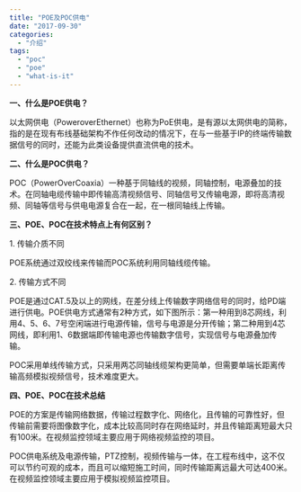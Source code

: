 ```yaml
---
title: "POE及POC供电"
date: "2017-09-30"
categories: 
  - "介绍"
tags: 
  - "poc"
  - "poe"
  - "what-is-it"
---
```


**一、什么是POE供电？**

以太网供电（PoweroverEthernet）也称为PoE供电，是有源以太网供电的简称，指的是在现有布线基础架构不作任何改动的情况下，在与一些基于IP的终端传输数据信号的同时，还能为此类设备提供直流供电的技术。

**二、什么是POC供电？**

POC（PowerOverCoaxia）一种基于同轴线的视频，同轴控制，电源叠加的技术。在同轴电缆传输中即传输高清视频信号、同轴信号又传输电源，即将高清视频、同轴等信号与供电电源复合在一起，在一根同轴线上传输。

**三、POE、POC在技术特点上有何区别？**

1\. 传输介质不同

POE系统通过双绞线来传输而POC系统利用同轴线缆传输。

2\. 传输方式不同

POE是通过CAT.5及以上的网线，在差分线上传输数字网络信号的同时，给PD端进行供电。POE供电方式通常有2种方式，如下图所示：第一种用到8芯网线，利用4、5、6、7号空闲端进行电源传输，信号与电源是分开传输；第二种用到4芯网线，即利用1、6数据端即传输电源也传输数字信号，实现信号与电源叠加传输。

POC采用单线传输方式，只采用两芯同轴线缆架构更简单，但需要单端长距离传输高频模拟视频信号，技术难度更大。

**四、POE、POC在技术总结**

POE的方案是传输网络数据，传输过程数字化、网络化，且传输的可靠性好，但传输前需要将图像数字化，成本比较高同时存在网络延时，并且传输距离短最大只有100米。在视频监控领域主要应用于网络视频监控的项目。

POC供电系统及电源传输，PTZ控制，视频传输与一体，在工程布线中，这不仅可以节约可观的成本，而且可以缩短施工时间，同时传输距离远最大可达400米。在视频监控领域主要应用于模拟视频监控项目。
